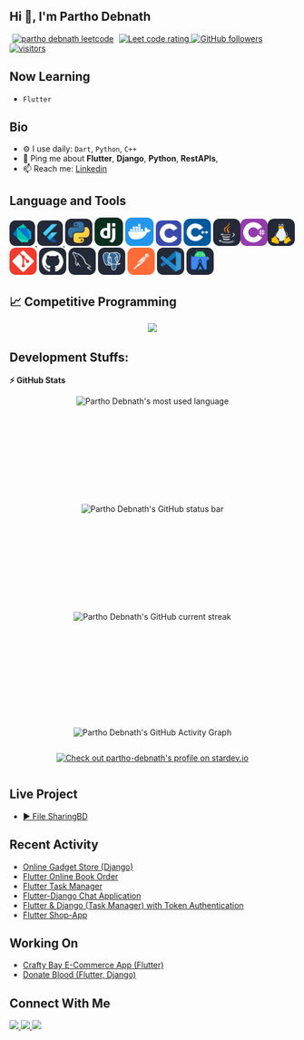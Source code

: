 ## Hi 👋, I'm Partho Debnath

<p align="left">
  <a href="https://www.leetcode.com/parthodebnathbd" target="blank" style="margin: 5px;"><img src="https://img.shields.io/badge/dynamic/json?style=for-the-badge&labelColor=black&color=%23ffa116&label=leetcode&query=solvedOverTotal&url=https%3A%2F%2Fleetcode-badge.vercel.app%2Fapi%2Fusers%2Fparthodebnathbd&logo=leetcode&logoColor=yellow" alt="partho debnath leetcode"/></a>
  <a href="https://codeforces.com/profile/Partho_Debnath">
    <img width=11% src="https://codeforces.org/s/76991/images/codeforces-sponsored-by-ton.png" alt="Leet code rating" />
  </a>
  <a href="https://github.com/partho-debnath?tab=followers">
    <img alt="GitHub followers" src="https://img.shields.io/github/followers/partho-debnath?color=green&logo=github">
  </a>
  <a href="https://github.com/partho-debnath/">
    <img src="https://komarev.com/ghpvc/?username=partho-debnath" alt="visitors"/>
  </a>
</p>


## Now Learning

- `Flutter`


## Bio

- ⚙️ I use daily: `Dart`, `Python`, `C++`
- 💬 Ping me about **Flutter**, **Django**, **Python**, **RestAPIs**,
- 📫 Reach me: <a href="https://www.linkedin.com/in/partho-debnath-bd/"> Linkedin </a> 


## Language and Tools
<!-- [Icons](https://github.com/tandpfun/skill-icons?tab=readme-ov-file) -->
<p float="left">
  <a href="https://dart.dev/"> <img height="45" src="img/dart.svg" alt="Dart"> </a>
  <a href="https://flutter.dev/"> <img height="45" src="img/flutter.svg" alt="Flutter"> </a><img height="48" src="img/python.svg" alt="python"> <img height="50" src="img/django.svg" alt="Django"> <img height="50" src="img/docker.svg" alt="Docker"> <img height="45"  src="img/c.svg" alt="C"> <img height="48" src="img/c++.svg" alt="C++"> <img height="48"  src="img/java.svg" alt="Java"><img height="48"  src="img/cs.svg" alt="C#"><img height="48" src="img/linux.svg" alt="linux"> <img height="48" src="img/git.svg" alt="git"> <img height="48" src="img/github.svg" alt="Github"> <img height="48" src="img/mysql.svg" alt="MySql"> <img height="48" src="img/postgresql.svg" alt="MySql"> <img height="48" src="img/postman.svg" alt="Postman"> <img height="48" src="img/vs-code.svg" alt="VS Code"> <img height="48" src="img/android-studio.svg" alt="Android Studio">
</p>


## &#128200; Competitive Programming
<div style="display: flex; justify-content: center; align-items: center;">

 <a href="https://www.leetcode.com/parthodebnathbd" target="blank">
<img   src="https://leetcard.jacoblin.cool/parthodebnathbd?theme=dark&font=Karma&ext=contest">
</a>

</div>



## Development Stuffs:
<b>⚡ GitHub Stats</b>

<div align="center" style="display: flex; justify-content: center; align-items: center; flex-wrap: wrap";>
  <!-- most used language -->
  <img  height="190em" src="https://github-readme-stats.vercel.app/api/top-langs/?username=partho-debnath&theme=tokyonight&show_icons=true&hide_border=true&layout=compact&langs_count=8" alt="Partho Debnath's most used language"/>
  <!-- GitHub status bar -->
  <img  height="190em" src="https://github-readme-stats.vercel.app/api?username=partho-debnath&theme=tokyonight&show_icons=true&hide_border=true&count_private=true&" alt="Partho Debnath's GitHub status bar"/> 
  <!-- current streak -->
  <img height="190em" src="https://github-readme-streak-stats.herokuapp.com/?user=partho-debnath&&theme=tokyonight" alt="Partho Debnath's GitHub current streak"/>

    
  ![Partho Debnath's GitHub Activity Graph](https://github-readme-activity-graph.vercel.app/graph?username=partho-debnath&theme=react-dark)

  <br>

  [![Check out partho-debnath's profile on stardev.io](https://stardev.io/developers/partho-debnath/badge/languages/global.svg)](https://stardev.io/developers/partho-debnath)

</div>



## Live Project
- [▶️ File SharingBD](https://filesharingbd.pythonanywhere.com/) 


## Recent Activity

- [Online Gadget Store (Django)](https://github.com/Binary-Soft/Online-Gadget-Store-.git)
- [Flutter Online Book Order](https://github.com/partho-debnath/flutter-online-book-shop)
- [Flutter Task Manager](https://github.com/partho-debnath/TaskManager_Ostad.git)
- [Flutter-Django Chat Application](https://github.com/partho-debnath/flutter_django_realtime_chatapp_with_jwt_auth.git)
- [Flutter & Django (Task Manager) with Token Authentication](https://github.com/partho-debnath/flutter-django-crud-authentication)
- [Flutter Shop-App](https://github.com/partho-debnath/flutter-shop-app)


## Working On

- [Crafty Bay E-Commerce App (Flutter)](https://github.com/partho-debnath/ecommerce-flutter)
- [Donate Blood (Flutter, Django)](https://github.com/partho-debnath/donate-blood)



## Connect With Me

<p left="center">
  <a href="https://www.linkedin.com/in/debnath-partho/">
    <img src="https://img.shields.io/badge/linkedin-%230077B5.svg?&style=for-the-badge&logo=linkedin&logoColor=white" height=25>
  </a> 
  <a href="mailto:parthodebnath28@gmail.com">
    <img src="https://img.shields.io/badge/Gmail-D14836?style=for-the-badge&logo=gmail&logoColor=white" height=25>
  </a>
  <a href="https://medium.com/@username">
  <img src="https://img.shields.io/badge/Medium-12100E?style=for-the-badge&logo=medium&logoColor=white" height=25>
</a>
</p>

